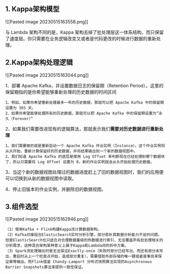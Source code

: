 
## 1. Kappa架构模型

![[Pasted image 20230515163558.png]]

与 Lambda 架构不同的是，Kappa 架构去掉了批处理层这一体系结构，而只保留了速度层。你只需要在业务逻辑改变又或者是代码更改的时候进行数据的重新处理。

## 2.Kappa架构处理逻辑

![[Pasted image 20230515163044.png]]

1、部署 Apache Kafka，并设置数据日志的保留期（Retention Period）。这里的保留期指的是你希望能够重新处理的历史数据的时间区间

	1、例如，如果你希望重新处理最多一年的历史数据，那就可以把 Apache Kafka 中的保留期设置为 365 天。
	2、如果你希望能够处理所有的历史数据，那就可以把 Apache Kafka 中的保留期设置为“永久（Forever）”

2、如果我们需要改进现有的逻辑算法，那就表示我们**需要对历史数据进行重新处理**

	1、我们需要做的就是重新启动一个 Apache Kafka 作业实例（Instance）。这个作业实例将从头开始，重新计算保留好的历史数据，并将结果输出到一个新的数据视图中。
	2、我们知道 Apache Kafka 的底层是使用 Log Offset 来判断现在已经处理到哪个数据块了，所以只需要将 Log Offset 设置为 0，新的作业实例就会从头开始处理历史数据。

3、当这个新的数据视图处理过的数据进度赶上了旧的数据视图时，我们的应用便可以切换到从新的数据视图中读取。

4、停止旧版本的作业实例，并删除旧的数据视图。

## 3.组件选型

![[Pasted image 20230515162946.png]]
 
	（1）使用Kafka + Flink构建Kappa流计算数据架构。
	（2）Kafka对接组合ElasticSearch实时分析引擎，部分弥补其数据分析能力不足的问题。但是ElasticSearch也只适合对合理数据量级的热数据进行索引，无法覆盖所有批处理相关的分析需求，这种混合架构某种意义上属于Kappa和Lambda间的折中方案。
	（3）Spark流处理输出时是无法保证Exactly-once（失败时部分已经写出、而还有部分未写出，重启时从上一个检查点开始，造成部分重复），需要借助外部存储的唯一键或者是事务来保证幂等输出。而Flink借鉴 Chandy-Lamport 分布式快照算法实现的Asynchronous Barrier Snapshots算法来提供一致性保证。
